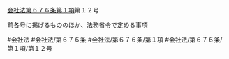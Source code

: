 [会社法第６７６条第１項](会社法＿＿＿＿第６７６条第１項)第１２号

前各号に掲げるもののほか、法務省令で定める事項


#会社法
#会社法/第６７６条
#会社法/第６７６条/第１項
#会社法/第６７６条/第１項/第１２号

